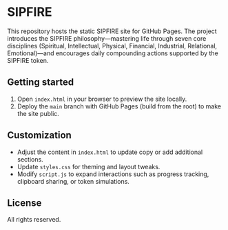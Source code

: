 # SIPFIRE

This repository hosts the static SIPFIRE site for GitHub Pages. The project introduces the SIPFIRE philosophy—mastering life through seven core disciplines (Spiritual, Intellectual, Physical, Financial, Industrial, Relational, Emotional)—and encourages daily compounding actions supported by the SIPFIRE token.

## Getting started

1. Open `index.html` in your browser to preview the site locally.
2. Deploy the `main` branch with GitHub Pages (build from the root) to make the site public.

## Customization

- Adjust the content in `index.html` to update copy or add additional sections.
- Update `styles.css` for theming and layout tweaks.
- Modify `script.js` to expand interactions such as progress tracking, clipboard sharing, or token simulations.

## License

All rights reserved.
